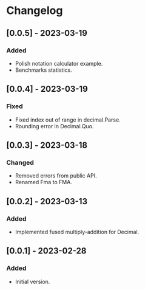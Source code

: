 # Changelog

## [0.0.5] - 2023-03-19

### Added

- Polish notation calculator example.
- Benchmarks statistics.

## [0.0.4] - 2023-03-19

### Fixed

- Fixed index out of range in decimal.Parse.
- Rounding error in Decimal.Quo.

## [0.0.3] - 2023-03-18

### Changed

- Removed errors from public API.
- Renamed Fma to FMA.

## [0.0.2] - 2023-03-13

### Added

- Implemented fused multiply-addition for Decimal.

## [0.0.1] - 2023-02-28

### Added

- Initial version.
